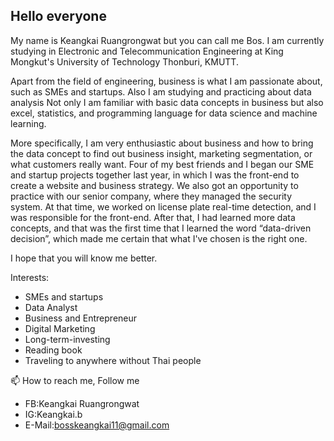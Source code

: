 ## Hello everyone 
My name is Keangkai Ruangrongwat but you can call me Bos.
I am currently studying in Electronic and Telecommunication Engineering at King Mongkut's University of Technology Thonburi, KMUTT.

Apart from the field of engineering, business is what I am passionate about, such as SMEs and startups. Also I am studying and practicing about data analysis Not only I am familiar with basic data concepts in business but also excel, statistics, and programming language for data science and machine learning.

More specifically, I am very enthusiastic about business and how to bring the data concept to find out business insight, marketing segmentation, or what customers really want. Four of my best friends and I began our SME and startup projects together last year, in which I was the front-end to create a website and business strategy. We also got an opportunity to practice with our senior company, where they managed the security system. At that time, we worked on license plate real-time detection, and I was responsible for the front-end. After that, I had learned more data concepts, and that was the first time that I learned the word “data-driven decision”, which made me certain that what I've chosen is the right one.

I hope that you will know me better. 

Interests:
- SMEs and startups
- Data Analyst
- Business and Entrepreneur
- Digital Marketing
- Long-term-investing
- Reading book
- Traveling to anywhere without Thai people


📫 How to reach me, Follow me 
- FB:Keangkai Ruangrongwat
- IG:Keangkai.b
- E-Mail:bosskeangkai11@gmail.com 
<!---
bosskeangkai/bosskeangkai is a ✨ special ✨ repository because its `README.md` (this file) appears on your GitHub profile.
You can click the Preview link to take a look at your changes.
--->

